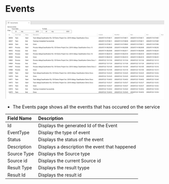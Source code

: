 # Events

![Service Events](assets/service-events.png)

* The Events page shows all the eventts that has occured on the service

| Field Name | Description |
| :--- | :--- |
| Id | Displays the generated Id of the Event |
| EventType | Display the  type of event  |
| Status | Displays the status of the event |
| Description | Displays a description the event that happened |
| Source Type | Displays the Source type |
| Source id | Displays the current Source id |
| Result Type | Displays the result tyype |
| Result Id | Displays the result id |
